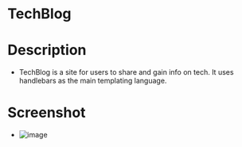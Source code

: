 # TechBlog

# Description
- TechBlog is a site for users to share and gain info on tech. It uses handlebars as the main templating language. 

# Screenshot
- ![image](https://github.com/Pdut3/TechBlog/assets/115908348/72bd7fb5-5330-4540-8849-e1f6b07fe73b)

